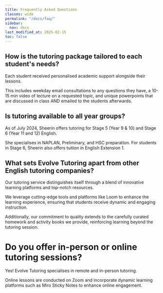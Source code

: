 ```yaml
---
title: Frequently Asked Questions
classes: wide
permalink: "/docs/faq/"
sidebar:
  nav: docs
last_modified_at: 2025-02-15
toc: false
---
```


## How is the tutoring package tailored to each student's needs?

Each student received personalised academic support alongside their lessons.

This includes weekday email consultations to any questions they have, a 10-15 min video of lecture on a requested topic, and unique powerpoints that are discussed in class AND emailed to the students afterwards.

## Is tutoring available to all year groups?

As of July 2024, Sheerin offers tutoring for Stage 5 (Year 9 & 10) and Stage 6 (Year 11 and 12) English.

She specialises in NAPLAN, Preliminary, and HSC preparation. For students in Stage 6, Sheerin also offers tuition in English Extension 1.

## What sets Evolve Tutoring apart from other English tutoring companies?

Our tutoring service distinguishes itself through a blend of innovative learning platforms and top-notch resources.

We leverage cutting-edge tools and platforms like Loom to enhance the learning experience, ensuring that students receive dynamic and engaging instruction.

Additionally, our commitment to quality extends to the carefully curated homework and activity books we provide, reinforcing learning beyond the tutoring session.

# Do you offer in-person or online tutoring sessions?

Yes! Evolve Tutoring specialises in remote and in-person tutoring.

Online lessons are conducted on Zoom and incorporate dynamic learning platforms such as Miro Sticky Notes to enhance online engagement.